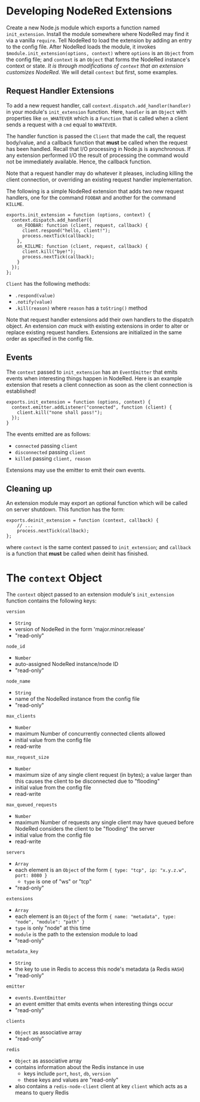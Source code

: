 # Developing NodeRed Extensions

Create a new Node.js module which exports a function named `init_extension`.
Install the module somewhere where NodeRed may find it via a vanilla
`require`.  Tell NodeRed to load the extension by adding an entry to the
config file.  After NodeRed loads the module, it invokes
`$module.init_extension(options, context)` where `options` is an `Object`
from the config file; and `context` is an `Object` that forms the NodeRed
instance's context or state.  *It is through modifications of `context` that
an extension customizes NodeRed.* We will detail `context` but first, some
examples.

## Request Handler Extensions

To add a new request handler, call `context.dispatch.add_handler(handler)` in
your module's `init_extension` function.  Here, `handler` is an `Object` with
properties like `on_WHATEVER` which is a `Function` that is called when a
client sends a request with a `cmd` equal to `WHATEVER`.  

The handler function is passed the `Client` that made the call, the request
body/value, and a callback function that **must** be called when the request
has been handled.  Recall that I/O processing in Node.js is asynchronous. If
any extension performed I/O the result of processing the command would not be
immediately available. Hence, the callback function.  

Note that a request handler may do whatever it pleases, including killing the
client connection, or overriding an existing request handler implementation.

The following is a simple NodeRed extension that adds two new request handlers,
one for the command `FOOBAR` and another for the command `KILLME`.

    exports.init_extension = function (options, context) {
      context.dispatch.add_handler({ 
        on_FOOBAR: function (client, request, callback) {
          client.respond("hello, client!");
          process.nextTick(callback);
        },
        on_KILLME: function (client, request, callback) {
          client.kill("bye!");
          process.nextTick(callback);
        }
      });
    };

`Client` has the following methods:

- `.respond(value)`
- `.notify(value)`
- `.kill(reason)` where `reason` has a `toString()` method

Note that request handler extensions add their own handlers to the
dispatch object.  An extension *can* muck with existing extensions
in order to alter or replace existing request handlers.  Extensions
are initialized in the same order as specified in the config file.

## Events

The `context` passed to `init_extension` has an `EventEmitter` that emits
events when interesting things happen in NodeRed.  Here is an example extension
that resets a client connection as soon as the client connection is
established!

    exports.init_extension = function (options, context) {
      context.emitter.addListener("connected", function (client) {
        client.kill("none shall pass!");
      });
    }

The events emitted are as follows:

- `connected` passing `client`
- `disconnected` passing `client`
- `killed` passing `client, reason`

Extensions may use the emitter to emit their own events.

## Cleaning up

An extension module may export an optional function which will be called
on server shutdown.  This function has the form:

    exports.deinit_extension = function (context, callback) {
        // ...
        process.nextTick(callback);
    };

where `context` is the same context passed to `init_extension`; and 
`callback` is a function that **must** be called when deinit has 
finished.

# The `context` Object

The `context` object passed to an extension module's `init_extension` function
contains the following keys:

`version`

* `String`
* version of NodeRed in the form 'major.minor.release'
* "read-only"

`node_id`

* `Number`
* auto-assigned NodeRed instance/node ID
* "read-only"

`node_name`

* `String`
* name of the NodeRed instance from the config file
* "read-only"

`max_clients`

* `Number`
* maximum Number of concurrently connected clients allowed
* initial value from the config file
* read-write

`max_request_size`

* `Number`
* maximum size of any single client request (in bytes); a value larger than
  this causes the client to be disconnected due to "flooding"
* initial value from the config file 
* read-write

`max_queued_requests`

* `Number`
* maximum Number of requests any single client may have queued before 
  NodeRed considers the client to be "flooding" the server
* initial value from the config file
* read-write

`servers`

* `Array`
* each element is an `Object` of the form `{ type: "tcp", ip: "x.y.z.w", port: 8080 }`
    * `type` is one of "ws" or "tcp"
* "read-only"

`extensions`

* `Array`
* each element is an `Object` of the form `{ name: "metadata", type: "node", "module": "path" }`
* `type` is only "node" at this time
* `module` is the path to the extension module to load
* "read-only"

`metadata_key`

* `String`
* the key to use in Redis to access this node's metadata (a Redis `HASH`)
* "read-only"

`emitter`

* `events.EventEmitter`
* an event emitter that emits events when interesting things occur
* "read-only"

`clients`

* `Object` as associative array 
* "read-only"

`redis`

* `Object` as associative array 
* contains information about the Redis instance in use
    * keys include `port`, `host`, `db`, `version`
    * these keys and values are "read-only"
* also contains a `redis-node-client` client at key `client` which acts as a means to query Redis

